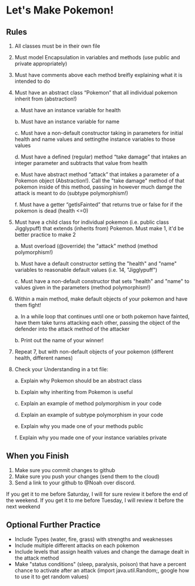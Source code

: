 # Let's Make Pokemon!

## Rules
1. All classes must be in their own file

2. Must model Encapsulation in variables and methods (use public and private appropriately)

3. Must have comments above each method breifly explaining what it is intended to do
  
4. Must have an abstract class “Pokemon” that all individual pokemon inherit from (abstraction!)

     a. Must have an instance variable for health

     b. Must have an instance variable for name

     c. Must have a non-default constructor taking in parameters for initial health and name values and settingthe instance variables to those values

     d. Must have a defined (regular) method “take damage” that intakes an integer parameter and subtracts that value from health

     e. Must have abstract method “attack” that intakes a parameter of a Pokemon object (Abstraction!). Call the "take damage" method of that pokemon inside of this method, passing in however much damge the attack is meant to do (subtype polymorphism!)

     f. Must have a getter “getIsFainted” that returns true or false for if the pokemon is dead (health <=0)


6. Must have a child class for individual pokemon (i.e. public class Jigglypuff) that extends (inherits from) Pokemon. Must make 1, it'd be better practice to make 2

     a. Must overload (@override) the "attack" method (method polymorphism!)

     b. Must have a default constructor setting the "health" and "name" variables to reasonable default values (i.e.  14, "Jigglypuff")

     c. Must have a non-default constructor that sets "health" and "name" to values given in the parameters (method polymorphism!)

7. Within a main method, make default objects of your pokemon and have them fight!

     a. In a while loop that continues until one or both pokemon have fainted, have them take turns attacking each other, passing the object of the defender into the attack method of the attacker

     b. Print out the name of your winner!

8. Repeat 7, but with non-default objects of your pokemon (different health, different names)

10. Check your Understanding in a txt file:
    
     a. Explain why Pokemon should be an abstract class
   
     b. Explain why inheriting from Pokemon is useful
   
     c. Explain an example of method polymorphism in your code
   
     d. Explain an example of subtype polymorphism in your code
   
     e. Explain why you made one of your methods public
   
     f. Explain why you made one of your instance variables private

## When you Finish
1. Make sure you commit changes to github
2. Make sure you push your changes (send them to the cloud)
3. Send a link to your github to @Noah over discord. 

If you get it to me before Saturday, I will for sure review it before the end of the weekend. If you get it to me before Tuesday, I will review it before the next weekend


## Optional Further Practice
- Include Types (water, fire, grass) with strengths and weaknesses
- Include multiple different attacks on each pokemon
- Include levels that assign health values and change the damage dealt in the attack method
- Make "status conditions" (sleep, paralysis, poison) that have a percent chance to activate after an attack (import java.util.Random;, google how to use it to get random values)

